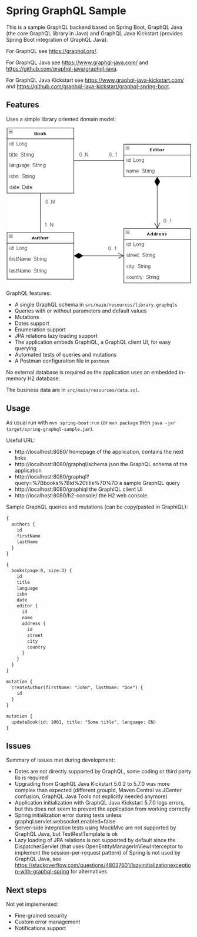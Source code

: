 # Spring GraphQL Sample

This is a sample GraphQL backend based on Spring Boot, GraphQL Java (the core GraphQL library
in Java) and GraphQL Java Kickstart (provides Spring Boot integration of GraphQL Java).

For GraphQL see https://graphql.org/.

For GraphQL Java see https://www.graphql-java.com/ and https://github.com/graphql-java/graphql-java.

For GraphQL Java Kickstart see https://www.graphql-java-kickstart.com/ and
https://github.com/graphql-java-kickstart/graphql-spring-boot.

## Features

Uses a simple library oriented domain model:

![Application domain model](doc/domain-model.png)

GraphQL features:
- A single GraphQL schema in `src/main/resources/library.graphqls`
- Queries with or without parameters and default values
- Mutations
- Dates support
- Enumeration support
- JPA relations lazy loading support
- The application embeds GraphiQL, a GraphQL client UI, for easy querying
- Automated tests of queries and mutations
- A Postman configuration file in `postman`

No external database is required as the application uses an embedded in-memory H2 database.

The business data are in `src/main/resources/data.sql`.

## Usage

As usual run with `mvn spring-boot:run` (or `mvn package` then
`java -jar target/spring-graphql-sample.jar`).

Useful URL:
- http://localhost:8080/ homepage of the application, contains the next links
- http://localhost:8080/graphql/schema.json the GraphQL schema of the application
- http://localhost:8080/graphql?query=%7Bbooks%7Bid%20title%7D%7D a sample GraphQL query
- http://localhost:8080/graphiql the GraphiQL client UI
- http://localhost:8080/h2-console/ the H2 web console

Sample GraphQL queries and mutations (can be copy/pasted in GraphiQL):
```
{
  authors {
    id
    firstName
    lastName
  }
}
```

```
{
  books(page:0, size:3) {
    id
    title
    language
    isbn
    date
    editor {
      id
      name
      address {
        id
        street
        city
        country
      }
    }
  }
}
```

```
mutation {
  createAuthor(firstName: "John", lastName: "Doe") {
    id
  }
}
```

```
mutation {
  updateBook(id: 1001, title: "Some title", language: EN)
}
```

## Issues

Summary of issues met during development:
- Dates are not directly supported by GraphQL, some coding or third party lib is required
- Upgrading from GraphQL Java Kickstart 5.0.2 to 5.7.0 was more complex than expected
  (different groupId, Maven Central vs JCenter confusion, GraphQL Java Tools not explicitly needed anymore)
- Application initialization with GraphQL Java Kickstart 5.7.0 logs errors, but this does
  not seem to prevent the application from working correctly
- Spring initialization error during tests unless graphql.servlet.websocket.enabled=false
- Server-side integration tests using MockMvc are not supported by GraphQL Java,
  but TestRestTemplate is ok
- Lazy loading of JPA relations is not supported by default since the DispatcherServlet
  (that uses OpenEntityManagerInViewInterceptor to implement the session-per-request pattern)
  of Spring is not used by GraphQL Java, see https://stackoverflow.com/questions/48037601/lazyinitializationexception-with-graphql-spring
  for alternatives

## Next steps

Not yet implemented:
- Fine-grained security
- Custom error management
- Notifications support
